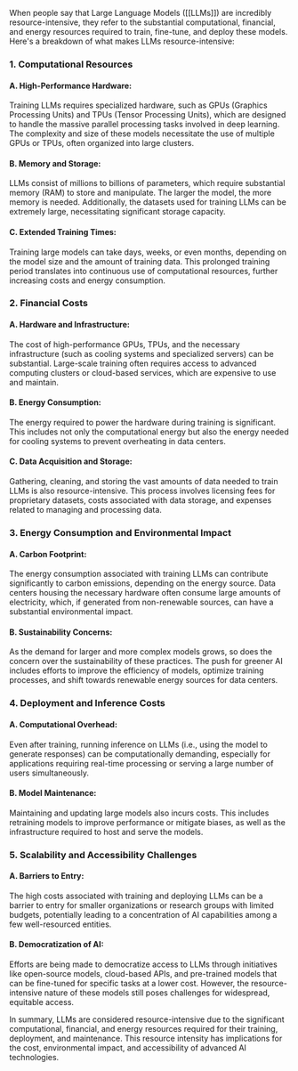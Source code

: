 When people say that Large Language Models ([[LLMs]]) are incredibly resource-intensive, they refer to the substantial computational, financial, and energy resources required to train, fine-tune, and deploy these models. Here's a breakdown of what makes LLMs resource-intensive:

### **1. Computational Resources**

#### **A. High-Performance Hardware:**
Training LLMs requires specialized hardware, such as GPUs (Graphics Processing Units) and TPUs (Tensor Processing Units), which are designed to handle the massive parallel processing tasks involved in deep learning. The complexity and size of these models necessitate the use of multiple GPUs or TPUs, often organized into large clusters.

#### **B. Memory and Storage:**
LLMs consist of millions to billions of parameters, which require substantial memory (RAM) to store and manipulate. The larger the model, the more memory is needed. Additionally, the datasets used for training LLMs can be extremely large, necessitating significant storage capacity.

#### **C. Extended Training Times:**
Training large models can take days, weeks, or even months, depending on the model size and the amount of training data. This prolonged training period translates into continuous use of computational resources, further increasing costs and energy consumption.

### **2. Financial Costs**

#### **A. Hardware and Infrastructure:**
The cost of high-performance GPUs, TPUs, and the necessary infrastructure (such as cooling systems and specialized servers) can be substantial. Large-scale training often requires access to advanced computing clusters or cloud-based services, which are expensive to use and maintain.

#### **B. Energy Consumption:**
The energy required to power the hardware during training is significant. This includes not only the computational energy but also the energy needed for cooling systems to prevent overheating in data centers.

#### **C. Data Acquisition and Storage:**
Gathering, cleaning, and storing the vast amounts of data needed to train LLMs is also resource-intensive. This process involves licensing fees for proprietary datasets, costs associated with data storage, and expenses related to managing and processing data.

### **3. Energy Consumption and Environmental Impact**

#### **A. Carbon Footprint:**
The energy consumption associated with training LLMs can contribute significantly to carbon emissions, depending on the energy source. Data centers housing the necessary hardware often consume large amounts of electricity, which, if generated from non-renewable sources, can have a substantial environmental impact.

#### **B. Sustainability Concerns:**
As the demand for larger and more complex models grows, so does the concern over the sustainability of these practices. The push for greener AI includes efforts to improve the efficiency of models, optimize training processes, and shift towards renewable energy sources for data centers.

### **4. Deployment and Inference Costs**

#### **A. Computational Overhead:**
Even after training, running inference on LLMs (i.e., using the model to generate responses) can be computationally demanding, especially for applications requiring real-time processing or serving a large number of users simultaneously.

#### **B. Model Maintenance:**
Maintaining and updating large models also incurs costs. This includes retraining models to improve performance or mitigate biases, as well as the infrastructure required to host and serve the models.

### **5. Scalability and Accessibility Challenges**

#### **A. Barriers to Entry:**
The high costs associated with training and deploying LLMs can be a barrier to entry for smaller organizations or research groups with limited budgets, potentially leading to a concentration of AI capabilities among a few well-resourced entities.

#### **B. Democratization of AI:**
Efforts are being made to democratize access to LLMs through initiatives like open-source models, cloud-based APIs, and pre-trained models that can be fine-tuned for specific tasks at a lower cost. However, the resource-intensive nature of these models still poses challenges for widespread, equitable access.

In summary, LLMs are considered resource-intensive due to the significant computational, financial, and energy resources required for their training, deployment, and maintenance. This resource intensity has implications for the cost, environmental impact, and accessibility of advanced AI technologies.